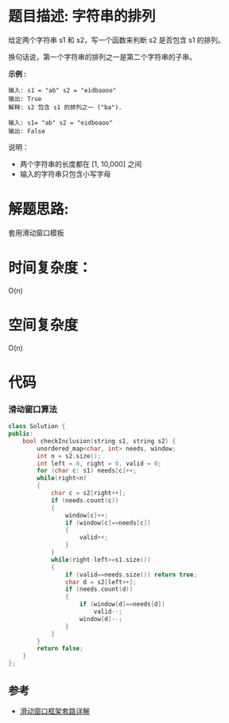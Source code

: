 # 题目描述:  字符串的排列

给定两个字符串 s1 和 s2，写一个函数来判断 s2 是否包含 s1 的排列。

换句话说，第一个字符串的排列之一是第二个字符串的子串。

**示例 :**
```
输入: s1 = "ab" s2 = "eidbaooo"
输出: True
解释: s2 包含 s1 的排列之一 ("ba").

输入: s1= "ab" s2 = "eidboaoo"
输出: False
```
说明：
- 两个字符串的长度都在 [1, 10,000] 之间
- 输入的字符串只包含小写字母


# 解题思路:
套用滑动窗口模板

# 时间复杂度：
 O(n)
# 空间复杂度
O(n)
# 代码

### 滑动窗口算法
```c++
class Solution {
public:
    bool checkInclusion(string s1, string s2) {
        unordered_map<char, int> needs, window;
        int n = s2.size();
        int left = 0, right = 0, valid = 0;
        for (char c: s1) needs[c]++;
        while(right<n)
        {
            char c = s2[right++];
            if (needs.count(c))
            {
                window[c]++;
                if (window[c]==needs[c])
                {
                    valid++;
                }
            }
            while(right-left>=s1.size())
            {
                if (valid==needs.size()) return true;
                char d = s2[left++];
                if (needs.count(d))
                {
                    if (window[d]==needs[d])
                        valid--;
                    window[d]--;
                }
            }
        }
        return false;
    }
};
```
## 参考
  - [滑动窗口框架套路详解](https://mp.weixin.qq.com/s?__biz=MzAxODQxMDM0Mw==&mid=2247485141&idx=1&sn=0e4583ad935e76e9a3f6793792e60734&chksm=9bd7f8ddaca071cbb7570b2433290e5e2628d20473022a5517271de6d6e50783961bebc3dd3b&scene=126&sessionid=1587516905&key=90f15a20186b1d46c2992f11e82b01a0cda6178792cdef35f4436e8185c7cc6e973a629da69bafba62e0b6551c49abdf6c71bd261ba3c3acf9539e3ecf9390d5761103a4d3a3c3eb9f0c41aadad3a4c5&ascene=1&uin=MjE1ODMxOTYzOA%3D%3D&devicetype=Windows+10&version=62080079&lang=zh_CN&exportkey=A4FXMMlE%2Bef9sSA4mIuJSO0%3D&pass_ticket=ppDnFMJpc9c%2Bn6RJFcuQ6KqAmN5hl%2BcvIiSNRu3bA2J3Np0Zr%2Fv7M6xJCQYQC60l)
